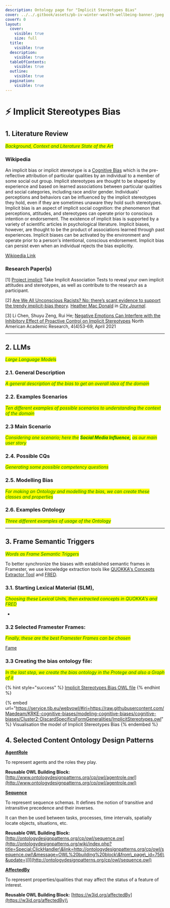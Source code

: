 ```yaml
---
description: Ontology page for "Implicit Stereotypes Bias"
cover: ../../.gitbook/assets/pb-iv-winter-wealth-wellbeing-banner.jpeg
coverY: 0
layout:
  cover:
    visible: true
    size: full
  title:
    visible: true
  description:
    visible: true
  tableOfContents:
    visible: true
  outline:
    visible: true
  pagination:
    visible: true
---
```


# ⚡ Implicit Stereotypes Bias

## 1. Literature Review&#x20;

_<mark style="color:green;">Background, Context and Literature State of the Art</mark>_&#x20;

### Wikipedia&#x20;

An implicit bias or implicit stereotype is a [Cognitive Bias](https://en.wikipedia.org/wiki/Cognitive\_bias) which is the pre-reflective attribution of particular qualities by an individual to a member of some social out group. Implicit stereotypes are thought to be shaped by experience and based on learned associations between particular qualities and social categories, including race and/or gender. Individuals' perceptions and behaviors can be influenced by the implicit stereotypes they hold, even if they are sometimes unaware they hold such stereotypes. Implicit bias is an aspect of implicit social cognition: the phenomenon that perceptions, attitudes, and stereotypes can operate prior to conscious intention or endorsement. The existence of implicit bias is supported by a variety of scientific articles in psychological literature. Implicit biases, however, are thought to be the product of associations learned through past experiences. Implicit biases can be activated by the environment and operate prior to a person's intentional, conscious endorsement. Implicit bias can persist even when an individual rejects the bias explicitly.

[Wikipedia Link](https://en.wikipedia.org/wiki/Implicit\_stereotype)

### Research Paper(s)

\[1] [Project implicit](https://implicit.harvard.edu/) Take Implicit Association Tests to reveal your own implicit attitudes and stereotypes, as well as contribute to the research as a participant.

\[2] [Are We All Unconscious Racists? No: there’s scant evidence to support the trendy implicit-bias theory](https://www.city-journal.org/html/are-we-all-unconscious-racists-15487.html). [Heather Mac Donald](https://en.wikipedia.org/wiki/Heather\_Mac\_Donald) in [_City Journal_](https://en.wikipedia.org/wiki/City\_Journal\_\(New\_York\_City\)).

\[3] Li Chen, Shuyu Zeng, Rui He; [Negative Emotions Can Interfere with the Inhibitory Effect of Proactive Control on Implicit Stereotypes](https://doi.org/10.5281/zenodo.4675801) North American Academic Research, 4(4)53-69, April 2021

***

## 2. LLMs

_<mark style="color:green;">Large Language Models</mark>_

### 2.1. General Description

_<mark style="color:green;">A general description of the bias to get an overall idea of the domain</mark>_



### 2.2. Examples Scenarios

_<mark style="color:green;">Ten different examples of possible scenarios to understanding the context of the domain</mark>_

### 2.3 Main Scenario

_<mark style="color:green;">Considering one scenario; here the</mark> <mark style="color:green;"></mark><mark style="color:green;">**Social Media Influence,**</mark> <mark style="color:green;"></mark><mark style="color:green;">as our main user story</mark>_



### 2.4. Possible CQs

_<mark style="color:green;">Generating some possible competency questions</mark>_



### 2.5. Modelling Bias

_<mark style="color:green;">For making an Ontology and modelling the bias, we can create these classes and properties</mark>_



### 2.6. Examples Ontology

_<mark style="color:green;">Three different examples of usage of the Ontology</mark>_



***

## 3. Frame Semantic Triggers

_<mark style="color:green;">Words as Frame Semantic Triggers</mark>_

To better synchronize the biases with established semantic frames in Framester, we use knowledge extraction tools like [QUOKKA's Concepts Extractor Tool](http://etna.istc.cnr.it/quokka/concepts) and [FRED](http://wit.istc.cnr.it/stlab-tools/fred/demo/).

### 3.1. Starting Lexical Material (SLM),

_<mark style="color:green;">Choosing these Lexical Units, then extracted concepts in QUOKKA's and FRED</mark>_

*

### 3.2 Selected Framester F**rames**:

_<mark style="color:green;">Finally, these are the best Framester Frames can be chosen</mark>_

[Fame](http://etna.istc.cnr.it/framester2/data/framestercore/Fame)

### 3.3 Creating the bias ontology file:

_<mark style="color:green;">In the last step, we create the bias ontology in the Protege and also a Graph of it</mark>_

{% hint style="success" %}
[Implicit Stereotypes Bias OWL file](../../cognitive-biases/Cluster2-DiscardSpecificsFormGeneralities/ImplicitStereotypes.owl)
{% endhint %}

{% embed url="https://service.tib.eu/webvowl/#iri=https://raw.githubusercontent.com/Maedeam/KRKE-cognitive-biases/modeling-cognitive-biases/cognitive-biases/Cluster2-DiscardSpecificsFormGeneralities/ImplicitStereotypes.owl" %}
Visualisation the model of Implicit Stereotypes Bias
{% endembed %}

## 4. Selected Content Ontology Design Patterns

[**AgentRole**](http://ontologydesignpatterns.org/wiki/Submissions:AgentRole)

To represent agents and the roles they play.

**Reusable OWL Building Block:** [http://www.ontologydesignpatterns.org/cp/owl/agentrole.owl](http://www.ontologydesignpatterns.org/cp/owl/agentrole.owl)

[**Sequence**](http://ontologydesignpatterns.org/wiki/Submissions:Sequence)

To represent sequence schemas. It defines the notion of transitive and intransitive precedence and their inverses.

It can then be used between tasks, processes, time intervals, spatially locate objects, situations, etc.

**Reusable OWL Building Block:** [http://ontologydesignpatterns.org/cp/owl/sequence.ow](http://ontologydesignpatterns.org/wiki/index.php?title=Special:ClickHandler\&link=http://ontologydesignpatterns.org/cp/owl/sequence.owl\&message=OWL%20building%20block\&from\_page\_id=756\&update=)[l](http://ontologydesignpatterns.org/cp/owl/sequence.owl)

[**AffectedBy**](http://ontologydesignpatterns.org/wiki/Submissions:AffectedBy)

To represent properties/qualities that may affect the status of a feature of interest.

**Reusable OWL Building Block:** [https://w3id.org/affectedBy](https://w3id.org/affectedBy)\


